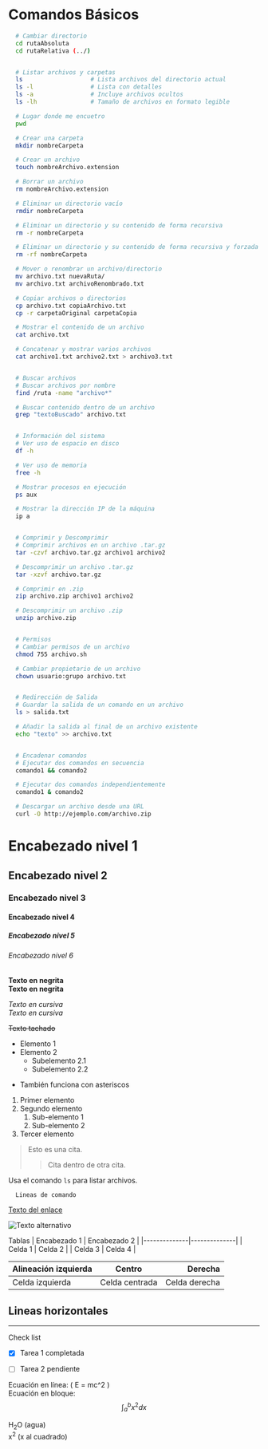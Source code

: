 # Comandos Básicos

```bash
  # Cambiar directorio
  cd rutaAbsoluta
  cd rutaRelativa (../)


  # Listar archivos y carpetas
  ls                   # Lista archivos del directorio actual
  ls -l                # Lista con detalles
  ls -a                # Incluye archivos ocultos
  ls -lh               # Tamaño de archivos en formato legible

  # Lugar donde me encuetro
  pwd

  # Crear una carpeta
  mkdir nombreCarpeta

  # Crear un archivo
  touch nombreArchivo.extension

  # Borrar un archivo
  rm nombreArchivo.extension

  # Eliminar un directorio vacío
  rmdir nombreCarpeta

  # Eliminar un directorio y su contenido de forma recursiva
  rm -r nombreCarpeta

  # Eliminar un directorio y su contenido de forma recursiva y forzada
  rm -rf nombreCarpeta

  # Mover o renombrar un archivo/directorio
  mv archivo.txt nuevaRuta/
  mv archivo.txt archivoRenombrado.txt

  # Copiar archivos o directorios
  cp archivo.txt copiaArchivo.txt
  cp -r carpetaOriginal carpetaCopia

  # Mostrar el contenido de un archivo
  cat archivo.txt

  # Concatenar y mostrar varios archivos
  cat archivo1.txt archivo2.txt > archivo3.txt


  # Buscar archivos
  # Buscar archivos por nombre
  find /ruta -name "archivo*"

  # Buscar contenido dentro de un archivo
  grep "textoBuscado" archivo.txt


  # Información del sistema
  # Ver uso de espacio en disco
  df -h

  # Ver uso de memoria
  free -h

  # Mostrar procesos en ejecución
  ps aux

  # Mostrar la dirección IP de la máquina
  ip a


  # Comprimir y Descomprimir
  # Comprimir archivos en un archivo .tar.gz
  tar -czvf archivo.tar.gz archivo1 archivo2

  # Descomprimir un archivo .tar.gz
  tar -xzvf archivo.tar.gz

  # Comprimir en .zip
  zip archivo.zip archivo1 archivo2

  # Descomprimir un archivo .zip
  unzip archivo.zip


  # Permisos
  # Cambiar permisos de un archivo
  chmod 755 archivo.sh

  # Cambiar propietario de un archivo
  chown usuario:grupo archivo.txt


  # Redirección de Salida
  # Guardar la salida de un comando en un archivo
  ls > salida.txt

  # Añadir la salida al final de un archivo existente
  echo "texto" >> archivo.txt


  # Encadenar comandos
  # Ejecutar dos comandos en secuencia
  comando1 && comando2

  # Ejecutar dos comandos independientemente
  comando1 & comando2

  # Descargar un archivo desde una URL
  curl -O http://ejemplo.com/archivo.zip

```

# Encabezado nivel 1
## Encabezado nivel 2
### Encabezado nivel 3
#### Encabezado nivel 4
##### Encabezado nivel 5
###### Encabezado nivel 6

**Texto en negrita**  
__Texto en negrita__

*Texto en cursiva*  
_Texto en cursiva_

~~Texto tachado~~

- Elemento 1
- Elemento 2
  - Subelemento 2.1
  - Subelemento 2.2
* También funciona con asteriscos

1. Primer elemento
2. Segundo elemento
   1. Sub-elemento 1
   2. Sub-elemento 2
3. Tercer elemento

> Esto es una cita.
>> Cita dentro de otra cita.

Usa el comando `ls` para listar archivos.

```bash
  Lineas de comando
```

[Texto del enlace](https://ejemplo.com)

![Texto alternativo](https://raw.githubusercontent.com/laravel/art/master/logo-lockup/5%20SVG/2%20CMYK/1%20Full%20Color/laravel-logolockup-cmyk-red.svg)

Tablas
| Encabezado 1 | Encabezado 2 |
|--------------|--------------|
| Celda 1      | Celda 2      |
| Celda 3      | Celda 4      |

| Alineación izquierda | Centro            | Derecha           |
|:---------------------|:-----------------:|------------------:|
| Celda izquierda      | Celda centrada    | Celda derecha     |


Lineas horizontales 
---
---

Check list
- [x] Tarea 1 completada
- [ ] Tarea 2 pendiente


Ecuación en línea: \( E = mc^2 \)  
Ecuación en bloque:
$$
\int_{a}^{b} x^2 dx
$$

H<sub>2</sub>O (agua)  
x<sup>2</sup> (x al cuadrado)




